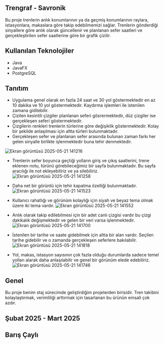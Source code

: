 ## Trengraf - Savronik

Bu proje trenlerin anlık konumlarının ya da geçmiş konumlarının raylara, istasyonlara, makaslara göre takip edebilmemizi sağlar.
Trenlerin gönderdiği sinyallere göre anlık olarak güncellenir ve planlanan sefer saatleri ve gerçekleştirilen sefer saatlerine göre bir grafik çizilir.

##  Kullanılan Teknolojiler

- Java
- JavaFX
- PostgreSQL

## Tanıtım

- Uygulama genel olarak en fazla 24 saat ve 30 yol göstermektedir en az 10 dakika ve 10 yol göstermektedir. Kaydırma işlemleri ile istenilen zamana gidilebilir.
- Çizilen kesintili çizgiler planlanan seferi gösrermektedir, düz çizgiler ise gerçekleşen seferi göstermektedir.
- Çizgilerin renkleri trenlerin türlerine göre değişiklik göstermektedir. Kolay bir şekilde anlaşılması için altta türleri bulunmaktadır.
- Gerçekleşen sefer ve planlanan sefer arasında bulunan zaman farkı her gelen sinyalle birlikte işlenmektedir buna tehir denmektedir.

![Ekran görüntüsü 2025-05-21 141216](https://github.com/user-attachments/assets/f853e2df-35c8-4f65-92a0-5988d0854c59)

- Trenlerin sefer boyunca geçtiği yolların giriş ve çıkış saatlerini, trene eklenen notu, türünü görebileceğimiz bir sayfa bulunmaktadır. Bu sayfa aracılığı ile not ekleyebiliriz ve ya silebiliriz.
![Ekran görüntüsü 2025-05-21 141258](https://github.com/user-attachments/assets/35ac50e6-0768-4c8c-93c8-e5d09b6f2182)

- Daha net bir görüntü için tehir kapatma özelliği bulunmaktadır.
![Ekran görüntüsü 2025-05-21 141523](https://github.com/user-attachments/assets/be77f5c0-9d19-497c-8c77-ba4581c25fb2)

- Kullanıcı rahatlığı ve görünüm kolaylığı için siyah ve beyaz tema olmak üzere iki tema vardır.
![Ekran görüntüsü 2025-05-21 141552](https://github.com/user-attachments/assets/95c0b5ff-0647-4adb-a661-bee230062249)

- Anlık olarak takip edilebilmesi için bir adet canlı çizgisi vardır bu çizgi dakikalık değişmektedir ve gelen bir veri varsa işlenmektedir.
![Ekran görüntüsü 2025-05-21 141700](https://github.com/user-attachments/assets/2e510573-704a-44df-9a43-e910c18283dc)

- İstenilen bir tarihe ve saate gidebilmek için altta bir alan vardır. Seçilen tarihe gidebilir ve o zamanda gerçekleşen seferlere bakılabilir.
![Ekran görüntüsü 2025-05-21 141818](https://github.com/user-attachments/assets/18208e33-71b6-4ba4-9abb-109d77e6187d)

- Yol, makas, istasyon sayısının çok fazla olduğu durumlarda sadece temel yolları alarak daha anlaşılabilir ve genel bir görünüm elede edebiliriz.
![Ekran görüntüsü 2025-05-21 141746](https://github.com/user-attachments/assets/ab28387b-391d-4797-a8c5-88a9b29e4262)


## Genel

Bu proje benim staj sürecimde geliştirdiğim projelerden birisidir. Tren takibini kolaylaştırmak, verimliliği arttırmak için tasarlanan bu ürünün emsali çok azdır.
## Şubat 2025 - Mart 2025
## Barış Çaylı
















